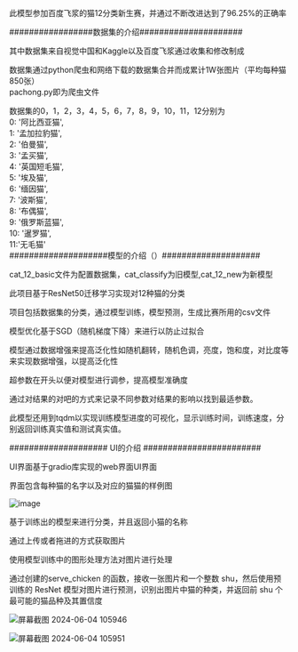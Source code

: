 此模型参加百度飞浆的猫12分类新生赛，并通过不断改进达到了96.25%的正确率  
  
  
#################数据集的介绍#####################  
  
其中数据集来自视觉中国和Kaggle以及百度飞浆通过收集和修改制成    
  
数据集通过python爬虫和网络下载的数据集合并而成累计1W张图片（平均每种猫850张）  
pachong.py即为爬虫文件  
  
数据集的0，1，2，3，4，5，6，7，8，9，10，11，12分别为    
    0: '阿比西亚猫',                   
    1: '孟加拉豹猫',    
    2: '伯曼猫',     
    3: '孟买猫',    
    4: '英国短毛猫',     
    5: '埃及猫',    
    6: '缅因猫',    
    7: '波斯猫',     
    8: '布偶猫',                            
    9: '俄罗斯蓝猫',      
    10: '暹罗猫',               
    11:'无毛猫'    
####################模型的介绍（）####################  
  
cat_12_basic文件为配置数据集，cat_classify为旧模型,cat_12_new为新模型
  
此项目基于ResNet50迁移学习实现对12种猫的分类        
  
项目包括数据集的分类，通过模型训练，模型预测，生成比赛所用的csv文件    
  
模型优化基于SGD（随机梯度下降）来进行以防止过拟合     
  
模型通过数据增强来提高泛化性如随机翻转，随机色调，亮度，饱和度，对比度等来实现数据增强，以提高泛化性    
  
超参数在开头以便对模型进行调参，提高模型准确度     
  
通过对结果的对吧的方式来记录不同参数对结果的影响以找到最适参数。  
  
此模型还用到tqdm以实现训练模型进度的可视化，显示训练时间，训练速度，分别返回训练真实值和测试真实值。  
  
#################### UI的介绍 ########################  
    
UI界面基于gradio库实现的web界面UI界面  
  
界面包含每种猫的名字以及对应的猫猫的样例图  
  
![image](https://github.com/Asuka-708/cat_12/assets/152284289/f186ab8f-249a-4351-852f-c548adc302bc)  
  
基于训练出的模型来进行分类，并且返回小猫的名称  
  
通过上传或者拖进的方式获取图片    
  
使用模型训练中的图形处理方法对图片进行处理  
  
通过创建的serve_chicken 的函数，接收一张图片和一个整数 shu，然后使用预训练的 ResNet 模型对图片进行预测，识别出图片中猫的种类，并返回前 shu 个最可能的猫品种及其置信度  

![屏幕截图 2024-06-04 105946](https://github.com/Asuka-708/cat_12/assets/152284289/e0d022f8-bf07-4eb6-abf3-10a6de788782)    
    
![屏幕截图 2024-06-04 105951](https://github.com/Asuka-708/cat_12/assets/152284289/3ebbeed8-dd2d-4916-bf08-ff2bf582420b)    
